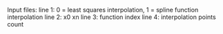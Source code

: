 
Input files:
line 1: 0 = least squares interpolation, 1 = spline function interpolation
line 2: x0 xn
line 3: function index
line 4: interpolation points count
